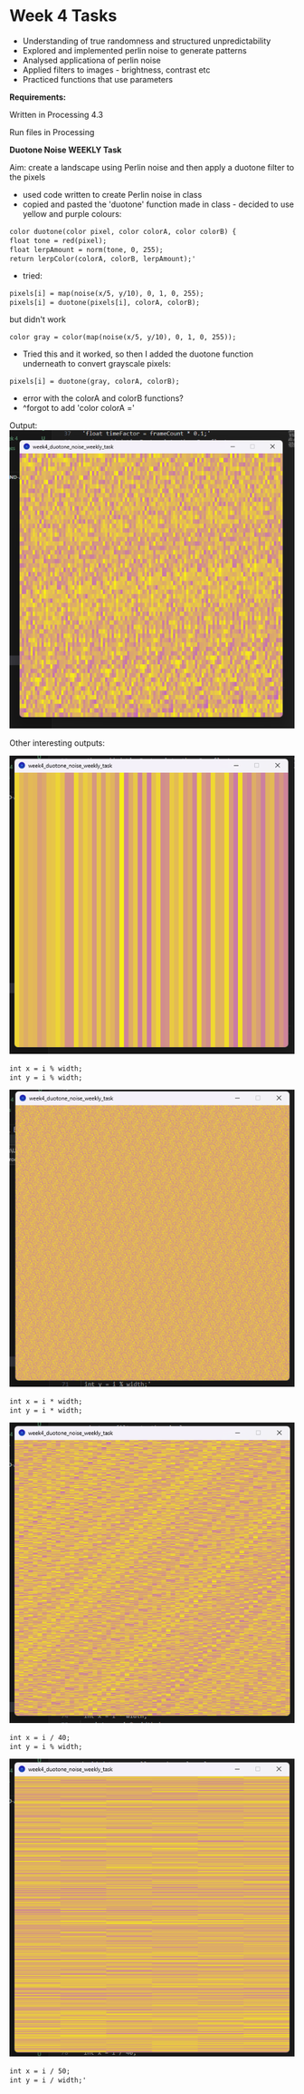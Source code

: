 # Week 4 Tasks

- Understanding of true randomness and structured unpredictability
- Explored and implemented perlin noise to generate patterns
- Analysed applicationa of perlin noise
- Applied filters to images - brightness, contrast etc
- Practiced functions that use parameters

**Requirements:**

Written in Processing 4.3

Run files in Processing


**Duotone Noise WEEKLY Task**

Aim: create a landscape using Perlin noise and then apply a duotone filter to the pixels

- used code written to create Perlin noise in class
- copied and pasted the 'duotone' function made in class - decided to use yellow and purple colours:
```
color duotone(color pixel, color colorA, color colorB) {
float tone = red(pixel);
float lerpAmount = norm(tone, 0, 255);
return lerpColor(colorA, colorB, lerpAmount);'
```
- tried: 
``` 
pixels[i] = map(noise(x/5, y/10), 0, 1, 0, 255);
pixels[i] = duotone(pixels[i], colorA, colorB);
```
but didn't work
```
color gray = color(map(noise(x/5, y/10), 0, 1, 0, 255));
```
- Tried this and it worked, so then I added the duotone function underneath to convert grayscale pixels:
```
pixels[i] = duotone(gray, colorA, colorB);
```
- error with the colorA and colorB functions?
- ^forgot to add 'color colorA =' 

Output:
![alt text](images/image2.png)

Other interesting outputs:

![alt text](images/image3.png)
```
int x = i % width;
int y = i % width;
```

![alt text](images/image4.png)
```
int x = i * width;
int y = i * width;
```

![alt text](images/image5.png)
```
int x = i / 40;
int y = i % width;
```

![alt text](images/image6.png)
```
int x = i / 50;
int y = i / width;'
```